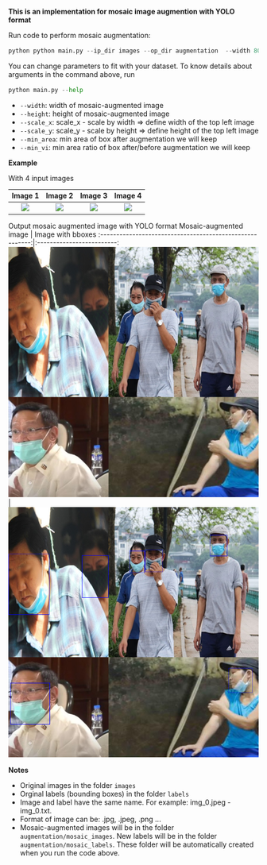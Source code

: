 **This is an implementation for mosaic image augmention with YOLO format**

Run code to perform mosaic augmentation:
```python
python python main.py --ip_dir images --op_dir augmentation  --width 800 --height 800 --scale_x 0.4 --scale_y 0.6 --min_area 500 --min_vi 0.25
```

You can change parameters to fit with your dataset. To know details about arguments in the command above, run

```python
python main.py --help
```
- `--width`: width of mosaic-augmented image
- `--height`: height of mosaic-augmented image
- `--scale_x`: scale_x - scale by width => define width of the top left image
- `--scale_y`: scale_y - scale by height => define height of the top left image
- `--min_area`: min area of box after augmentation we will keep
- `--min_vi`: min area ratio of box after/before augmentation we will keep

**Example**

With 4 input images

Image 1                    |  Image 2                  |Image 3                    |  Image 4 
:-------------------------:|:-------------------------:|:-------------------------:|:-------------------------:
<img src="images/7.jpeg">  | <img src="images/9.jpg">  | <img src="images/6.jpg">  |  <img src="images/10.jpg">

Output mosaic augmented image with YOLO format 
Mosaic-augmented image                                    |  Image with bboxes
:--------------------------------------------------------:|:-------------------------:
<img src="augmentation/mosaic_images/mo_7_9_6_10.jpg">    |  <img src="demo/demo_1.png">

**Notes**
- Original images in the folder `images`
- Orginal labels (bounding boxes) in the folder `labels`
- Image and label have the same name. For example: img_0.jpeg - img_0.txt. 
- Format of image can be: .jpg, .jpeg, .png ...
- Mosaic-augmented images will be in the folder `augmentation/mosaic_images`. New labels will be in the folder `augmentation/mosaic_labels`. These folder will be automatically created when you run the code above.
